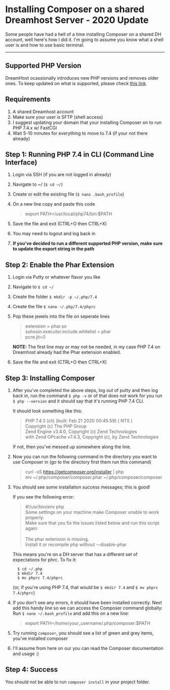 Installing Composer on a shared Dreamhost Server - 2020 Update
==========================
Some people have had a hell of a time installing Composer on a shared DH account, well here's how I did it. I'm going to assume you know what a shell user is and how to use basic terminal.

-----------------------

## Supported PHP Version

DreamHost ocassionally introduces new PHP versions and removes older ones. To keep updated on what is supported, please check [this link](https://help.dreamhost.com/hc/en-us/articles/215082337-What-versions-of-PHP-are-available-at-DreamHost-).


Requirements
-------------------------
1. A shared Dreamhost account
2. Make sure your user is SFTP (shell access)
3. I suggest updating your domain that your installing Composer on to run PHP 7.4.x w/ FastCGI
4. Wait 5-10 minutes for everything to move to 7.4 (if your not there already)


Step 1: Running PHP 7.4 in CLI (Command Line Interface)
-------------------------

1. Login via SSH (if you are not logged in already)
2. Navigate to ~/ (`$ cd ~/`)
3. Create or edit the existing file (`$ nano .bash_profile`)
4. On a new line copy and paste this code
    > export PATH=/usr/local/php74/bin:$PATH

5. Save the file and exit (CTRL+O then CTRL+X)
6. You may need to logout and log back in
7. **If you've decided to run a different supported PHP version, make sure to update the export string in the path**


Step 2: Enable the Phar Extension
-------------------------

1. Login via Putty or whatever flavor you like
2. Navigate to `$ cd ~/`
3. Create the folder `$ mkdir -p ~/.php/7.4`
4. Create the file `$ nano ~/.php/7.4/phprc`
5. Pop these jewels into the file on seperate lines
    > extension = phar.so<br />
    > suhosin.executor.include.whitelist = phar<br />
    > pcre.jit=0

    **NOTE:** The first line may or may not be needed, in my case PHP 7.4 on Dreamhost already had the Phar extension enabled.

6. Save the file and exit (CTRL+O then CTRL+X)


Step 3: Installing Composer
-------------------------
1. After you've completed the above steps, log out of putty and then log back in, run the command `$ php -v` or of that does not work for
  you run `$ php --version` and it should say that it's running PHP 7.4 CLI.

    It should look something like this:
    > PHP 7.4.3 (cli) (built: Feb 21 2020 00:45:59) ( NTS )<br />
    > Copyright (c) The PHP Group<br />
    > Zend Engine v3.4.0, Copyright (c) Zend Technologies<br />
    >  with Zend OPcache v7.4.3, Copyright (c), by Zend Technologies

    If not, then you've messed up somewhere along the line.

2. Now you can run the following command in the directory you want to use Composer in (go to the directory first them run this command)
    > curl -sS https://getcomposer.org/installer | php<br />
    > mv ~/.php/composer/composer.phar ~/.php/composer/composer

3. You should see some installation success messages; this is good!

    If you see the following error:

    > \#!/usr/bin/env php<br />
    > Some settings on your machine make Composer unable to work properly.<br />
    > Make sure that you fix the issues listed below and run this script again:<br />
    ><br />
    > The phar extension is missing.<br />
    > Install it or recompile php without --disable-phar<br />

    This means you're on a DH server that has a different set of expectations for phrc. To fix it:

    ````
      $ cd ~/.php
      $ mkdir 7.4
      $ mv phprc 7.4/phprc
    ````

    (or, if you're using PHP 7.4, that would be `$ mkdir 7.4` and `$ mv phprc 7.4/phprc`)

4. If you don't see any errors, it should have been installed correctly. Next add this handy line so we can access the Composer command globally:
    Run `$ nano ~/.bash_profile` and add this on a new line:
    > export PATH=/home/your_username/.php/composer:$PATH

5. Try running `composer`, you should see a list of green and grey items, you've installed composer
6. I'll assume from here on our you can read the Composer documentation and usage :)


Step 4: Success
-------------------------
You should not be able to run `composer install` in your project folder.
